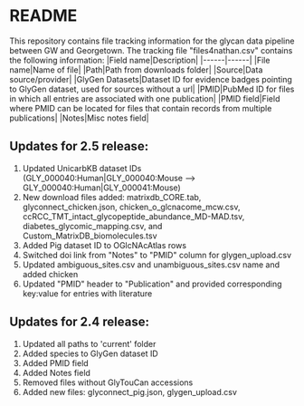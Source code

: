 # README

This repository contains file tracking information for the glycan data pipeline between GW and Georgetown. The tracking file "files4nathan.csv" contains the following information:
|Field name|Description|
|------|------|
|File name|Name of file|
|Path|Path from downloads folder|
|Source|Data source/provider|
|GlyGen Datasets|Dataset ID for evidence badges pointing to GlyGen dataset, used for sources without a url|
|PMID|PubMed ID for files in which all entries are associated with one publication|
|PMID field|Field where PMID can be located for files that contain records from multiple publications|
|Notes|Misc notes field|

Updates for 2.5 release:
------
1. Updated UnicarbKB dataset IDs (GLY_000040:Human|GLY_000040:Mouse --> GLY_000040:Human|GLY_000041:Mouse)
2. New download files added: matrixdb_CORE.tab, glyconnect_chicken.json, chicken_o_glcnacome_mcw.csv, ccRCC_TMT_intact_glycopeptide_abundance_MD-MAD.tsv, diabetes_glycomic_mapping.csv, and Custom_MatrixDB_biomolecules.tsv
3. Added Pig dataset ID to OGlcNAcAtlas rows 
4. Switched doi link from "Notes" to "PMID" column for glygen_upload.csv
5. Updated ambiguous_sites.csv and unambiguous_sites.csv name and added chicken  
6. Updated "PMID" header to "Publication" and provided corresponding key:value for entries with literature 

Updates for 2.4 release:
------
1. Updated all paths to 'current' folder
2. Added species to GlyGen dataset ID
3. Added PMID field
4. Added Notes field
5. Removed files without GlyTouCan accessions
6. Added new files: glyconnect_pig.json, glygen_upload.csv
